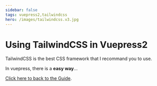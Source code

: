```yaml
---
sidebar: false
tags: vuepress2,tailwindcss
hero: /images/tailwindcss.v3.jpg
---
```


# Using TailwindCSS in Vuepress2

<SbTagsInArticle></SbTagsInArticle>

TailwindCSS is the best CSS framework that I recommand you to use.

In vuepress, there is a **easy way**...

[Click here to back to the Guide](/guide/).
